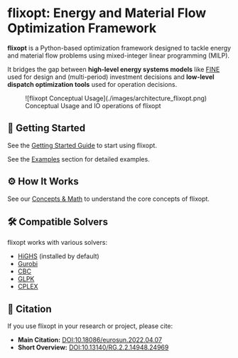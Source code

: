 # flixopt: Energy and Material Flow Optimization Framework

**flixopt** is a Python-based optimization framework designed to tackle energy and material flow problems using mixed-integer linear programming (MILP).

It bridges the gap between **high-level energy systems models** like [FINE](https://github.com/FZJ-IEK3-VSA/FINE) used for design and (multi-period) investment decisions and **low-level dispatch optimization tools** used for operation decisions.

<figure markdown>
  ![flixopt Conceptual Usage](./images/architecture_flixopt.png)
  <figcaption>Conceptual Usage and IO operations of flixopt</figcaption>
</figure>

## 🚀️ Getting Started

See the [Getting Started Guide](getting-started.md) to start using flixopt.

See the [Examples](examples/) section for detailed examples.

## ⚙️ How It Works

See our [Concepts & Math](concepts-and-math/index.md) to understand the core concepts of flixopt.

## 🛠️ Compatible Solvers

flixopt works with various solvers:

- [HiGHS](https://highs.dev/) (installed by default)
- [Gurobi](https://www.gurobi.com/)  
- [CBC](https://github.com/coin-or/Cbc)  
- [GLPK](https://www.gnu.org/software/glpk/)
- [CPLEX](https://www.ibm.com/analytics/cplex-optimizer)

## 📝 Citation

If you use flixopt in your research or project, please cite:

- **Main Citation:** [DOI:10.18086/eurosun.2022.04.07](https://doi.org/10.18086/eurosun.2022.04.07)
- **Short Overview:** [DOI:10.13140/RG.2.2.14948.24969](https://doi.org/10.13140/RG.2.2.14948.24969)
